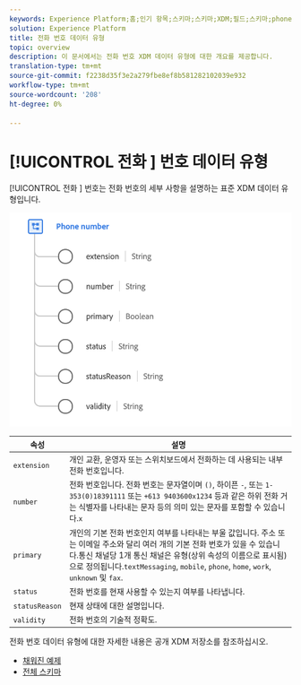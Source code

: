 ```yaml
---
keywords: Experience Platform;홈;인기 항목;스키마;스키마;XDM;필드;스키마;phoneNumber;xdm:phoneNumber;data-type;data-type;data type
solution: Experience Platform
title: 전화 번호 데이터 유형
topic: overview
description: 이 문서에서는 전화 번호 XDM 데이터 유형에 대한 개요를 제공합니다.
translation-type: tm+mt
source-git-commit: f2238d35f3e2a279fbe8ef8b581282102039e932
workflow-type: tm+mt
source-wordcount: '208'
ht-degree: 0%

---
```



# [!UICONTROL 전화 ] 번호 데이터 유형

[!UICONTROL 전화 ] 번호는 전화 번호의 세부 사항을 설명하는 표준 XDM 데이터 유형입니다.

<img src="../images/data-types/phone-number.png" width="600" /><br />

| 속성 | 설명 |
| --- | --- |
| `extension` | 개인 교환, 운영자 또는 스위치보드에서 전화하는 데 사용되는 내부 전화 번호입니다. |
| `number` | 전화 번호입니다. 전화 번호는 문자열이며 `()`, 하이픈 `-`, 또는 `1-353(0)18391111` 또는 `+613 9403600x1234` 등과 같은 하위 전화 거는 식별자를 나타내는 문자 등의 의미 있는 문자를 포함할 수 있습니다.`x` |
| `primary` | 개인의 기본 전화 번호인지 여부를 나타내는 부울 값입니다. 주소 또는 이메일 주소와 달리 여러 개의 기본 전화 번호가 있을 수 있습니다.통신 채널당 1개 통신 채널은 유형(상위 속성의 이름으로 표시됨)으로 정의됩니다.`textMessaging`, `mobile`, `phone`, `home`, `work`, `unknown` 및 `fax`. |
| `status` | 전화 번호를 현재 사용할 수 있는지 여부를 나타냅니다. |
| `statusReason` | 현재 상태에 대한 설명입니다. |
| `validity` | 전화 번호의 기술적 정확도. |

전화 번호 데이터 유형에 대한 자세한 내용은 공개 XDM 저장소를 참조하십시오.

* [채워진 예제](https://github.com/adobe/xdm/blob/master/components/datatypes/phonenumber.example.1.json)
* [전체 스키마](https://github.com/adobe/xdm/blob/master/components/datatypes/phonenumber.schema.json)